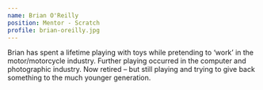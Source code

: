 ```yaml
---
name: Brian O'Reilly
position: Mentor - Scratch
profile: brian-oreilly.jpg
---
```


Brian has spent a lifetime playing with toys while pretending to ‘work’ in the motor/motorcycle industry. Further playing occurred in the computer and photographic industry. Now retired – but still playing and trying to give back something to the much younger generation.